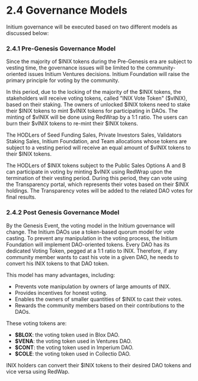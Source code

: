 # 2.4 Governance Models

Initium governance will be executed based on two different models as discussed below:

### 2.4.1 Pre-Genesis Governance Model

Since the majority of $INIX tokens during the Pre-Genesis era are subject to vesting time, the governance issues will be limited to the community-oriented issues Initium Ventures decisions. Initium Foundation will raise the primary principle for voting by the community.&#x20;

In this period, due to the locking of the majority of the $INIX tokens, the stakeholders will receive voting tokens, called "INIX Vote Token" ($vINIX), based on their staking. The owners of unlocked $INIX tokens need to stake their $INIX tokens to mint $vINIX tokens for participating in DAOs. The minting of $vINIX will be done using RedWrap by a 1:1 ratio. The users can burn their $vINIX tokens to re-mint their $INIX tokens.&#x20;

The HODLers of Seed Funding Sales, Private Investors Sales, Validators Staking Sales, Initium Foundation, and Team allocations whose tokens are subject to a vesting period will receive an equal amount of $vINIX tokens to their $INIX tokens.&#x20;

The HODLers of $INIX tokens subject to the Public Sales Options A and B can participate in voting by minting $vINIX using RedWrap upon the termination of their vesting period. During this period, they can vote using the Transparency portal, which represents their votes based on their $INIX holdings. The Transparency votes will be added to the related DAO votes for final results.

### 2.4.2 Post Genesis Governance Model

By the Genesis Event, the voting model in the Initium governance will change. The Initium DAOs use a token-based quorum model for vote casting. To prevent any manipulation in the voting process, the Initium Foundation will implement DAO-oriented tokens. Every DAO has its dedicated Voting Token, pegged at a 1:1 ratio to INIX. Therefore, if any community member wants to cast his vote in a given DAO, he needs to convert his INIX tokens to that DAO token.&#x20;

This model has many advantages, including:

* Prevents vote manipulation by owners of large amounts of INIX.&#x20;
* Provides incentives for honest voting.&#x20;
* Enables the owners of smaller quantities of $INIX to cast their votes.&#x20;
* Rewards the community members based on their contributions to the DAOs.

These voting tokens are:

* **$BLOX**: the voting token used in Blox DAO.&#x20;
* **$VENA**: the voting token used in Ventures DAO.&#x20;
* **$CONT**: the voting token used in Imperium DAO.&#x20;
* **$COLE**: the voting token used in Collectio DAO.&#x20;

INIX holders can convert their $INIX tokens to their desired DAO tokens and vice versa using RedWap.&#x20;
